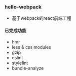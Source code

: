 ### hello-webpack

- 基于webpack的react前端工程

#### 已完成功能

- hmr
- less & css modules
- gzip
- eslint
- stylelint
- bundle-analyze
